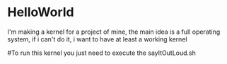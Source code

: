 # HelloWorld
I'm making a kernel for a project of mine, the main idea is a full operating system, if i can't do it, i want to have at least a working kernel

#To run this kernel you just need to execute the sayItOutLoud.sh
